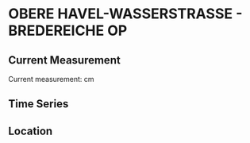# OBERE HAVEL-WASSERSTRASSE - BREDEREICHE OP

## Current Measurement

Current measurement: <Value topic="rivers/pegel-online/OHW/BREDEREICHE-OP/measurementValue"/> cm

## Time Series

<TimeSeries topic="rivers/pegel-online/OHW/BREDEREICHE-OP/measurementValue" period="week" />

## Location

<WorldMap>
  <Marker lat="53.13817926886309" lon="13.239358736299078" labelTopic="rivers/pegel-online/OHW/BREDEREICHE-OP/measurementValue" />
</WorldMap>
